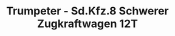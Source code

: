 ---
layout: product
title: "Trumpeter - Sd.Kfz.8 Schwerer Zugkraftwagen 12T"
price: "TBA" 
desc: "N/A"
img_path: "/assets/img/TRU01583.jpg"
brand: "N/A"
available: false
special_offer: false
new: false
soon: false
cat: "010000"
subcat: "013400"
subsubcat: "0N/A"
sifra: "TRU01583"
---